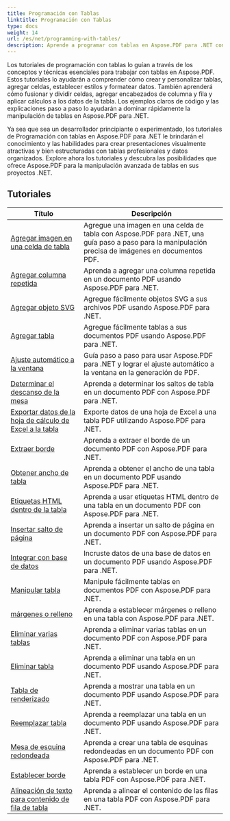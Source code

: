 ```yaml
---
title: Programación con Tablas
linktitle: Programación con Tablas
type: docs
weight: 14
url: /es/net/programming-with-tables/
description: Aprende a programar con tablas en Aspose.PDF para .NET con tutoriales paso a paso.
---
```

Los tutoriales de programación con tablas lo guían a través de los conceptos y técnicas esenciales para trabajar con tablas en Aspose.PDF. Estos tutoriales lo ayudarán a comprender cómo crear y personalizar tablas, agregar celdas, establecer estilos y formatear datos. También aprenderá cómo fusionar y dividir celdas, agregar encabezados de columna y fila y aplicar cálculos a los datos de la tabla. Los ejemplos claros de código y las explicaciones paso a paso lo ayudarán a dominar rápidamente la manipulación de tablas en Aspose.PDF para .NET.

Ya sea que sea un desarrollador principiante o experimentado, los tutoriales de Programación con tablas en Aspose.PDF para .NET le brindarán el conocimiento y las habilidades para crear presentaciones visualmente atractivas y bien estructuradas con tablas profesionales y datos organizados. Explore ahora los tutoriales y descubra las posibilidades que ofrece Aspose.PDF para la manipulación avanzada de tablas en sus proyectos .NET.

## Tutoriales
| Título | Descripción |
| --- | --- | 
| [Agregar imagen en una celda de tabla](./add-image-in-a-table-cell/) | Agregue una imagen en una celda de tabla con Aspose.PDF para .NET, una guía paso a paso para la manipulación precisa de imágenes en documentos PDF. |  
| [Agregar columna repetida](./add-repeating-column/) | Aprenda a agregar una columna repetida en un documento PDF usando Aspose.PDF para .NET. |  
| [Agregar objeto SVG](./add-svg-object/) | Agregue fácilmente objetos SVG a sus archivos PDF usando Aspose.PDF para .NET. |  
| [Agregar tabla](./add-table/) | Agregue fácilmente tablas a sus documentos PDF usando Aspose.PDF para .NET. |  
| [Ajuste automático a la ventana](./auto-fit-to-window/) | Guía paso a paso para usar Aspose.PDF para .NET y lograr el ajuste automático a la ventana en la generación de PDF. |  
| [Determinar el descanso de la mesa](./determine-table-break/) | Aprenda a determinar los saltos de tabla en un documento PDF con Aspose.PDF para .NET. |  
| [Exportar datos de la hoja de cálculo de Excel a la tabla](./export-excel-worksheet-data-to-table/) | Exporte datos de una hoja de Excel a una tabla PDF utilizando Aspose.PDF para .NET. |  
| [Extraer borde](./extract-border/) | Aprenda a extraer el borde de un documento PDF con Aspose.PDF para .NET. |  
| [Obtener ancho de tabla](./get-table-width/) | Aprenda a obtener el ancho de una tabla en un documento PDF usando Aspose.PDF para .NET. |  
| [Etiquetas HTML dentro de la tabla](./html-tags-inside-table/) | Aprenda a usar etiquetas HTML dentro de una tabla en un documento PDF con Aspose.PDF para .NET. |  
| [Insertar salto de página](./insert-page-break/) | Aprenda a insertar un salto de página en un documento PDF con Aspose.PDF para .NET. |  
| [Integrar con base de datos](./integrate-with-database/) | Incruste datos de una base de datos en un documento PDF usando Aspose.PDF para .NET. |  
| [Manipular tabla](./manipulate-table/) | Manipule fácilmente tablas en documentos PDF con Aspose.PDF para .NET. |  
| [márgenes o relleno](./margins-or-padding/) | Aprenda a establecer márgenes o relleno en una tabla con Aspose.PDF para .NET. |  
| [Eliminar varias tablas](./remove-multiple-tables/) | Aprenda a eliminar varias tablas en un documento PDF con Aspose.PDF para .NET. |  
| [Eliminar tabla](./remove-table/) | Aprenda a eliminar una tabla en un documento PDF usando Aspose.PDF para .NET. |  
| [Tabla de renderizado](./render-table/) | Aprenda a mostrar una tabla en un documento PDF usando Aspose.PDF para .NET. |  
| [Reemplazar tabla](./replace-table/) | Aprenda a reemplazar una tabla en un documento PDF usando Aspose.PDF para .NET. |  
| [Mesa de esquina redondeada](./rounded-corner-table/) | Aprenda a crear una tabla de esquinas redondeadas en un documento PDF con Aspose.PDF para .NET. |  
| [Establecer borde](./set-border/) | Aprenda a establecer un borde en una tabla PDF con Aspose.PDF para .NET. |  
| [Alineación de texto para contenido de fila de tabla](./text-alignment-for-table-row-content/) | Aprenda a alinear el contenido de las filas en una tabla PDF con Aspose.PDF para .NET. |  